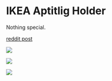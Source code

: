 # IKEA Aptitlig Holder

Nothing special.

[reddit post](https://www.reddit.com/r/functionalprint/comments/11cjwd0/a_holder_for_ikeas_aptitlig/)

![](https://preview.redd.it/o8u5xxdzwjka1.jpg?width=960&crop=smart&auto=webp&v=enabled&s=f2a39973b8bdfbebb4b93d9893122848eb9ab712)


![](https://preview.redd.it/v2me7umzwjka1.jpg?width=960&crop=smart&auto=webp&v=enabled&s=4573fc7f4b4e5b9f4dec44b8951ab0a679654fcf)

![](https://preview.redd.it/dycph9szwjka1.jpg?width=960&crop=smart&auto=webp&v=enabled&s=c492f507033b39b7ce979348aad4f7338bb9526e)